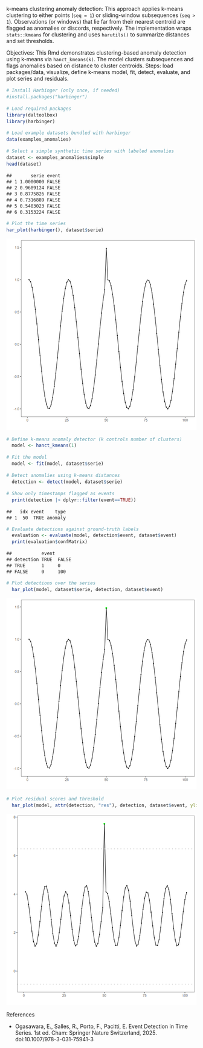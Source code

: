 k-means clustering anomaly detection: This approach applies k-means clustering to either points (`seq = 1`) or sliding-window subsequences (`seq > 1`). Observations (or windows) that lie far from their nearest centroid are flagged as anomalies or discords, respectively. The implementation wraps `stats::kmeans` for clustering and uses `harutils()` to summarize distances and set thresholds.

Objectives: 
This Rmd demonstrates clustering-based anomaly detection using k-means via `hanct_kmeans(k)`. The model clusters subsequences and flags anomalies based on distance to cluster centroids. Steps: load packages/data, visualize, define k-means model, fit, detect, evaluate, and plot series and residuals.


``` r
# Install Harbinger (only once, if needed)
#install.packages("harbinger")
```


``` r
# Load required packages
library(daltoolbox)
library(harbinger) 
```


``` r
# Load example datasets bundled with harbinger
data(examples_anomalies)
```


``` r
# Select a simple synthetic time series with labeled anomalies
dataset <- examples_anomalies$simple
head(dataset)
```

```
##       serie event
## 1 1.0000000 FALSE
## 2 0.9689124 FALSE
## 3 0.8775826 FALSE
## 4 0.7316889 FALSE
## 5 0.5403023 FALSE
## 6 0.3153224 FALSE
```


``` r
# Plot the time series
har_plot(harbinger(), dataset$serie)
```

![plot of chunk unnamed-chunk-5](fig/hanct_kmeans_anomaly/unnamed-chunk-5-1.png)


``` r
# Define k-means anomaly detector (k controls number of clusters)
  model <- hanct_kmeans(1)
```


``` r
# Fit the model
  model <- fit(model, dataset$serie)
```


``` r
# Detect anomalies using k-means distances
  detection <- detect(model, dataset$serie)
```


``` r
# Show only timestamps flagged as events
  print(detection |> dplyr::filter(event==TRUE))
```

```
##   idx event    type
## 1  50  TRUE anomaly
```


``` r
# Evaluate detections against ground-truth labels
  evaluation <- evaluate(model, detection$event, dataset$event)
  print(evaluation$confMatrix)
```

```
##           event      
## detection TRUE  FALSE
## TRUE      1     0    
## FALSE     0     100
```


``` r
# Plot detections over the series
  har_plot(model, dataset$serie, detection, dataset$event)
```

![plot of chunk unnamed-chunk-11](fig/hanct_kmeans_anomaly/unnamed-chunk-11-1.png)


``` r
# Plot residual scores and threshold
  har_plot(model, attr(detection, "res"), detection, dataset$event, yline = attr(detection, "threshold"))
```

![plot of chunk unnamed-chunk-12](fig/hanct_kmeans_anomaly/unnamed-chunk-12-1.png)

References 
- Ogasawara, E., Salles, R., Porto, F., Pacitti, E. Event Detection in Time Series. 1st ed. Cham: Springer Nature Switzerland, 2025. doi:10.1007/978-3-031-75941-3
